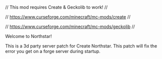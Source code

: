 // This mod requires Create & Geckolib to work! //

// https://www.curseforge.com/minecraft/mc-mods/create //

// https://www.curseforge.com/minecraft/mc-mods/geckolib //

Welcome to Northstar!

This is a 3d party server patch for Create Northstar. 
This patch will fix the error you get on a forge server during startup.
